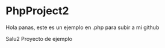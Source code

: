 PhpProject2
===========
Hola panas, este es un ejemplo en .php para subir a mi github

Salu2
Proyecto de ejemplo
